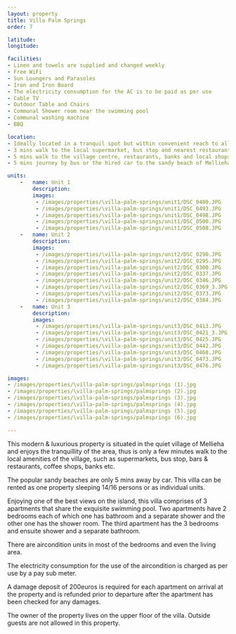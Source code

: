 ```yaml
---
layout: property
title: Villa Palm Springs
order: 7

latitude: 
longitude: 

facilities:
- Linen and towels are supplied and changed weekly
- Free WiFi
- Sun Loungers and Parasoles
- Iron and Iron Board
- The electricity consumption for the AC is to be paid as per use
- Cable TV
- Outdoor Table and Chairs
- Communal Shower room near the swimming pool
- Communal washing machine
- BBQ

location:
- Ideally located in a tranquil spot but within convenient reach to all the village amenities
- 3 mins walk to the local supermarket, bus stop and nearest restaurant
- 5 mins walk to the village centre, restaurants, banks and local shops
- 5 mins journey by bus or the hired car to the sandy beach of Mellieha Bay

units:
    -   name: Unit 1
        description:
        images:
         - /images/properties/\villa-palm-springs/unit1/DSC_0480.JPG
         - /images/properties/\villa-palm-springs/unit1/DSC_0493.JPG
         - /images/properties/\villa-palm-springs/unit1/DSC_0498.JPG
         - /images/properties/\villa-palm-springs/unit1/DSC_0500.JPG
         - /images/properties/\villa-palm-springs/unit1/DSC_0508.JPG
    -   name: Unit 2
        description:
        images:
         - /images/properties/\villa-palm-springs/unit2/DSC_0290.JPG
         - /images/properties/\villa-palm-springs/unit2/DSC_0295.JPG
         - /images/properties/\villa-palm-springs/unit2/DSC_0300.JPG
         - /images/properties/\villa-palm-springs/unit2/DSC_0337.JPG
         - /images/properties/\villa-palm-springs/unit2/DSC_0346.JPG
         - /images/properties/\villa-palm-springs/unit2/DSC_0369_3.JPG
         - /images/properties/\villa-palm-springs/unit2/DSC_0373.JPG
         - /images/properties/\villa-palm-springs/unit2/DSC_0384.JPG
    -   name: Unit 3
        description:
        images:
         - /images/properties/\villa-palm-springs/unit3/DSC_0413.JPG
         - /images/properties/\villa-palm-springs/unit3/DSC_0421_3.JPG
         - /images/properties/\villa-palm-springs/unit3/DSC_0425.JPG
         - /images/properties/\villa-palm-springs/unit3/DSC_0442.JPG
         - /images/properties/\villa-palm-springs/unit3/DSC_0468.JPG
         - /images/properties/\villa-palm-springs/unit3/DSC_0473.JPG
         - /images/properties/\villa-palm-springs/unit3/DSC_0476.JPG

images:
- /images/properties/\villa-palm-springs/palmsprings (1).jpg
- /images/properties/\villa-palm-springs/palmsprings (2).jpg
- /images/properties/\villa-palm-springs/palmsprings (3).jpg
- /images/properties/\villa-palm-springs/palmsprings (4).jpg
- /images/properties/\villa-palm-springs/palmsprings (5).jpg
- /images/properties/\villa-palm-springs/palmsprings (6).jpg

---
```


This modern & luxurious property is situated in the quiet village of Mellieha and enjoys the tranquillity of the area, thus is only a few minutes walk to the local amenities of the village, such as supermarkets, bus stop, bars & restaurants, coffee shops, banks etc.

The popular sandy beaches are only 5 mins away by car. This villa can be rented as one property sleeping 14/16 persons or as individual units.

Enjoying one of the best views on the island, this villa comprises of 3 apartments that share the exquisite swimming pool. Two apartments have 2 bedrooms each of which one has bathroom and a separate shower and the other one has the shower room. The third apartment has the 3 bedrooms and ensuite shower and a separate bathroom.

There are aircondition units in most of the bedrooms and even the living area.

The electricity consumption for the use of the aircondition is charged as per use by a pay sub meter.

A damage deposit of 200euros is required for each apartment on arrival at the property and is refunded prior to departure after the apartment has been checked for any damages.

The owner of the property lives on the upper floor of the villa. Outside guests are not allowed in this property.